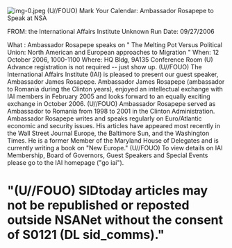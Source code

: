 ![img-0.jpeg](img-0.jpeg)
(U//FOUO) Mark Your Calendar: Ambassador Rosapepe to Speak at NSA

FROM: the International Affairs Institute Unknown
Run Date: 09/27/2006

What : Ambassador Rosapepe speaks on " The Melting Pot Versus Political Union: North American and European approaches to Migration "
When: 12 October 2006, 1000-1100
Where: HQ Bldg, 9A135 Conference Room
(U) Advance registration is not required -- just show up.
(U//FOUO) The International Affairs Institute (IAI) is pleased to present our guest speaker, Ambassador James Rosapepe. Ambassador James Rosapepe (ambassador to Romania during the Clinton years), enjoyed an intellectual exchange with IAI members in February 2005 and looks forward to an equally exciting exchange in October 2006.
(U//FOUO) Ambassador Rosapepe served as Ambassador to Romania from 1998 to 2001 in the Clinton Administration. Ambassador Rosapepe writes and speaks regularly on Euro/Atlantic economic and security issues. His articles have appeared most recently in the Wall Street Journal Europe, the Baltimore Sun, and the Washington Times. He is a former Member of the Maryland House of Delegates and is currently writing a book on "New Europe."
(U//FOUO) To view details on IAI Membership, Board of Governors, Guest Speakers and Special Events please go to the IAI homepage ("go iai").

# "(U//FOUO) SIDtoday articles may not be republished or reposted outside NSANet without the consent of S0121 (DL sid_comms)."
